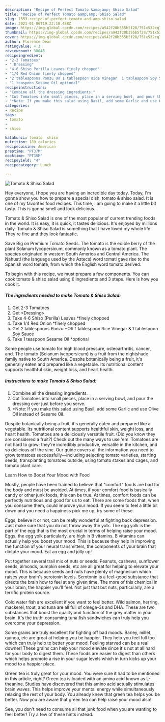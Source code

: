 ```yaml
---
description: "Recipe of Perfect Tomato &amp;amp; Shiso Salad"
title: "Recipe of Perfect Tomato &amp;amp; Shiso Salad"
slug: 1553-recipe-of-perfect-tomato-and-amp-shiso-salad
date: 2021-01-06T19:22:18.488Z
image: https://img-global.cpcdn.com/recipes/a942f20b355b5f28/751x532cq70/tomato-shiso-salad-recipe-main-photo.jpg
thumbnail: https://img-global.cpcdn.com/recipes/a942f20b355b5f28/751x532cq70/tomato-shiso-salad-recipe-main-photo.jpg
cover: https://img-global.cpcdn.com/recipes/a942f20b355b5f28/751x532cq70/tomato-shiso-salad-recipe-main-photo.jpg
author: Florence Dean
ratingvalue: 4.3
reviewcount: 38046
recipeingredient:
- "2-3 Tomatoes"
- " Dressing"
- "4-6 Shiso Perilla Leaves finely chopped"
- "1/4 Red Onion finely chopped"
- "2 tablespoons Ponzu OR 1 tablespoon Rice Vinegar  1 tablespoon Soy Sauce"
- "1 teaspoon Sesame Oil optional"
recipeinstructions:
- "Combine all the dressing ingredients."
- "Cut Tomatoes into small pieces, place in a serving bowl, and pour the dressing over just before you serve."
- "*Note: If you make this salad using Basil, add some Garlic and use Olive Oil instead of Sesame Oil."
categories:
- Recipe
tags:
- tomato
- 
- shiso

katakunci: tomato  shiso 
nutrition: 180 calories
recipecuisine: American
preptime: "PT37M"
cooktime: "PT35M"
recipeyield: "4"
recipecategory: Lunch

---
```



![Tomato &amp; Shiso Salad](https://img-global.cpcdn.com/recipes/a942f20b355b5f28/751x532cq70/tomato-shiso-salad-recipe-main-photo.jpg)

Hey everyone, I hope you are having an incredible day today. Today, I'm gonna show you how to prepare a special dish, tomato &amp; shiso salad. It is one of my favorites food recipes. This time, I am going to make it a little bit tasty. This is gonna smell and look delicious.

Tomato &amp; Shiso Salad is one of the most popular of current trending foods in the world. It is easy, it is quick, it tastes delicious. It's enjoyed by millions daily. Tomato &amp; Shiso Salad is something that I have loved my whole life. They're fine and they look fantastic.

Save Big on Premium Tomato Seeds. The tomato is the edible berry of the plant Solanum lycopersicum, commonly known as a tomato plant. The species originated in western South America and Central America. The Nahuatl (the language used by the Aztecs) word tomatl gave rise to the Spanish word tomate, from which the English word tomato derived.


To begin with this recipe, we must prepare a few components. You can cook tomato &amp; shiso salad using 6 ingredients and 3 steps. Here is how you cook it.

<!--inarticleads1-->

##### The ingredients needed to make Tomato &amp; Shiso Salad:

1. Get 2-3 Tomatoes
1. Get  &lt;Dressing&gt;
1. Take 4-6 Shiso (Perilla) Leaves *finely chopped
1. Take 1/4 Red Onion *finely chopped
1. Get 2 tablespoons Ponzu *OR 1 tablespoon Rice Vinegar &amp; 1 tablespoon Soy Sauce
1. Take 1 teaspoon Sesame Oil *optional


Some people use tomato for high blood pressure, osteoarthritis, cancer, and. The tomato (Solanum lycopersicum) is a fruit from the nightshade family native to South America. Despite botanically being a fruit, it&#39;s generally eaten and prepared like a vegetable. Its nutritional content supports healthful skin, weight loss, and heart health. 

<!--inarticleads2-->

##### Instructions to make Tomato &amp; Shiso Salad:

1. Combine all the dressing ingredients.
1. Cut Tomatoes into small pieces, place in a serving bowl, and pour the dressing over just before you serve.
1. *Note: If you make this salad using Basil, add some Garlic and use Olive Oil instead of Sesame Oil.


Despite botanically being a fruit, it&#39;s generally eaten and prepared like a vegetable. Its nutritional content supports healthful skin, weight loss, and heart health. Tomatoes are a deliciously versatile fruit. (Did you know they are considered a fruit?) Check out the many ways to use &#39;em. Tomatoes are not hard to grow; they&#39;re incredibly productive, versatile in the kitchen, and so delicious off the vine. Our guide covers all the information you need to grow tomatoes successfully—including selecting tomato varieties, starting seeds, transplanting tomatoes outside, using tomato stakes and cages, and tomato plant care. 

Learn How to Boost Your Mood with Food


Mostly, people have been trained to believe that "comfort" foods are bad for the body and must be avoided. At times, if your comfort food is basically candy or other junk foods, this can be true. At times, comfort foods can be perfectly nutritious and good for us to eat. There are some foods that, when you consume them, could improve your mood. If you seem to feel a little bit down and you need a happiness pick me up, try some of these.

Eggs, believe it or not, can be really wonderful at fighting back depression. Just make sure that you do not throw away the yolk. The egg yolk is the part of the egg that is the most crucial in terms of helping raise your mood. Eggs, the egg yolk particularly, are high in B vitamins. B vitamins can actually help you boost your mood. This is because they help in improving the function of your neural transmitters, the components of your brain that dictate your mood. Eat an egg and jolly up!

Put together several trail mix of nuts or seeds. Peanuts, cashews, sunflower seeds, almonds, pumpkin seeds, etc are all great for helping to elevate your mood. This is because seeds and nuts have plenty of magnesium which raises your brain's serotonin levels. Serotonin is a feel-good substance that directs the brain how to feel at any given time. The more of this chemical in your brain, the happier you'll feel. Not just that but nuts, particularly, are a terrific protein source.

Cold water fish are excellent if you want to feel better. Wild salmon, herring, mackerel, trout, and tuna are all full of omega-3s and DHA. These are two substances that boost the quality and function of the grey matter in your brain. It's the truth: consuming tuna fish sandwiches can truly help you overcome your depression. 

Some grains are truly excellent for fighting off bad moods. Barley, millet, quinoa, etc are great at helping you be happier. They help you feel full too which can truly help to better your mood. Feeling starved can be a real downer! These grains can help your mood elevate since it's not at all hard for your body to digest them. These foods are easier to digest than others which helps promote a rise in your sugar levels which in turn kicks up your mood to a happier place.

Green tea is truly great for your mood. You were sure it had to be mentioned in this article, right? Green tea is loaded with an amino acid known as L-theanine. Studies have discovered that this amino acid actually stimulates brain waves. This helps improve your mental energy while simultaneously relaxing the rest of your body. You already knew that green tea helps you be better. Now you are aware that green tea can help raise your mood also!

See, you don't need to consume all that junk food when you are wanting to feel better! Try  a few  of  these  hints  instead.

